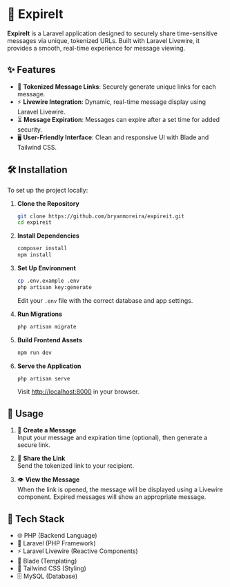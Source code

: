 # 🚀 ExpireIt

**ExpireIt** is a Laravel application designed to securely share time-sensitive messages via unique, tokenized URLs. Built with Laravel Livewire, it provides a smooth, real-time experience for message viewing.

## ✨ Features

- 🔐 **Tokenized Message Links**: Securely generate unique links for each message.
- ⚡ **Livewire Integration**: Dynamic, real-time message display using Laravel Livewire.
- ⏳ **Message Expiration**: Messages can expire after a set time for added security.
- 🖥️ **User-Friendly Interface**: Clean and responsive UI with Blade and Tailwind CSS.

## 🛠️ Installation

To set up the project locally:

1. **Clone the Repository**
   ```bash
   git clone https://github.com/bryanmoreira/expireit.git
   cd expireit
   ```

2. **Install Dependencies**
   ```bash
   composer install
   npm install
   ```

3. **Set Up Environment**
   ```bash
   cp .env.example .env
   php artisan key:generate
   ```
   Edit your `.env` file with the correct database and app settings.

4. **Run Migrations**
   ```bash
   php artisan migrate
   ```

5. **Build Frontend Assets**
   ```bash
   npm run dev
   ```

6. **Serve the Application**
   ```bash
   php artisan serve
   ```

   Visit [http://localhost:8000](http://localhost:8000) in your browser.

## 📄 Usage

1. 📝 **Create a Message**  
   Input your message and expiration time (optional), then generate a secure link.

2. 🔗 **Share the Link**  
   Send the tokenized link to your recipient.

3. 👁️ **View the Message**  
   When the link is opened, the message will be displayed using a Livewire component. Expired messages will show an appropriate message.

## 🧰 Tech Stack

- 🌐 PHP (Backend Language)
- 🧠 Laravel (PHP Framework)
- ⚡ Laravel Livewire (Reactive Components)
- 🧩 Blade (Templating)
- 🎨 Tailwind CSS (Styling)
- 🗄️ MySQL (Database)
